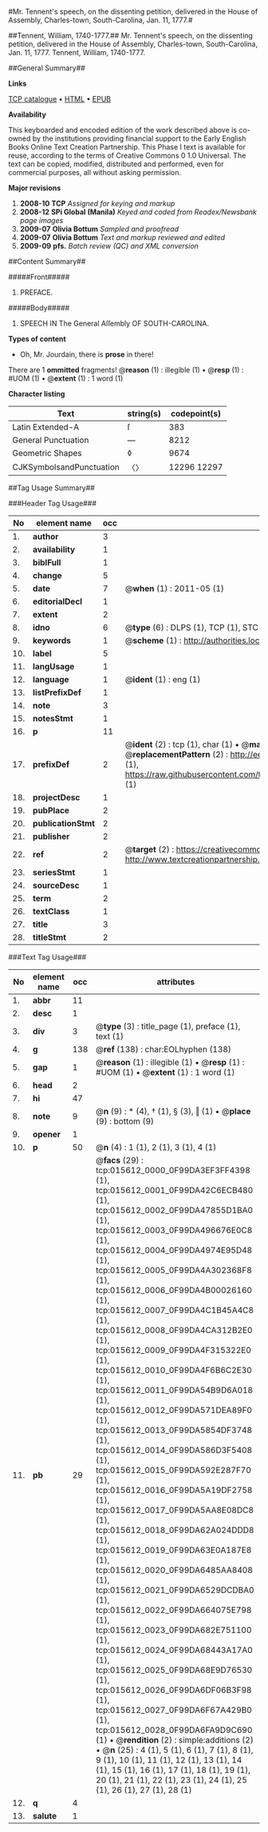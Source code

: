 #Mr. Tennent's speech, on the dissenting petition, delivered in the House of Assembly, Charles-town, South-Carolina, Jan. 11, 1777.#

##Tennent, William, 1740-1777.##
Mr. Tennent's speech, on the dissenting petition, delivered in the House of Assembly, Charles-town, South-Carolina, Jan. 11, 1777.
Tennent, William, 1740-1777.

##General Summary##

**Links**

[TCP catalogue](http://www.ota.ox.ac.uk/tcp/)  • 
[HTML](http://tei.it.ox.ac.uk/tcp/Texts-HTML/free/N12/N12370.html)  • 
[EPUB](http://tei.it.ox.ac.uk/tcp/Texts-EPUB/free/N12/N12370.epub)

**Availability**

This keyboarded and encoded edition of the
	       work described above is co-owned by the institutions
	       providing financial support to the Early English Books
	       Online Text Creation Partnership. This Phase I text is
	       available for reuse, according to the terms of Creative
	       Commons 0 1.0 Universal. The text can be copied,
	       modified, distributed and performed, even for
	       commercial purposes, all without asking permission.

**Major revisions**

1. __2008-10__ __TCP__ *Assigned for keying and markup*
1. __2008-12__ __SPi Global (Manila)__ *Keyed and coded from Readex/Newsbank page images*
1. __2009-07__ __Olivia Bottum__ *Sampled and proofread*
1. __2009-07__ __Olivia Bottum__ *Text and markup reviewed and edited*
1. __2009-09__ __pfs.__ *Batch review (QC) and XML conversion*

##Content Summary##

#####Front#####

1. PREFACE.

#####Body#####

1. SPEECH IN The General Aſſembly OF SOUTH-CAROLINA.

**Types of content**

  * Oh, Mr. Jourdain, there is **prose** in there!

There are 1 **ommitted** fragments! 
 @__reason__ (1) : illegible (1)  •  @__resp__ (1) : #UOM (1)  •  @__extent__ (1) : 1 word (1)

**Character listing**


|Text|string(s)|codepoint(s)|
|---|---|---|
|Latin Extended-A|ſ|383|
|General Punctuation|—|8212|
|Geometric Shapes|◊|9674|
|CJKSymbolsandPunctuation|〈〉|12296 12297|

##Tag Usage Summary##

###Header Tag Usage###

|No|element name|occ|attributes|
|---|---|---|---|
|1.|__author__|3||
|2.|__availability__|1||
|3.|__biblFull__|1||
|4.|__change__|5||
|5.|__date__|7| @__when__ (1) : 2011-05 (1)|
|6.|__editorialDecl__|1||
|7.|__extent__|2||
|8.|__idno__|6| @__type__ (6) : DLPS (1), TCP (1), STC (1), NOTIS (1), IMAGE-SET (1), EVANS-CITATION (1)|
|9.|__keywords__|1| @__scheme__ (1) : http://authorities.loc.gov/ (1)|
|10.|__label__|5||
|11.|__langUsage__|1||
|12.|__language__|1| @__ident__ (1) : eng (1)|
|13.|__listPrefixDef__|1||
|14.|__note__|3||
|15.|__notesStmt__|1||
|16.|__p__|11||
|17.|__prefixDef__|2| @__ident__ (2) : tcp (1), char (1)  •  @__matchPattern__ (2) : ([0-9\-]+):([0-9IVX]+) (1), (.+) (1)  •  @__replacementPattern__ (2) : http://eebo.chadwyck.com/downloadtiff?vid=$1&page=$2 (1), https://raw.githubusercontent.com/textcreationpartnership/Texts/master/tcpchars.xml#$1 (1)|
|18.|__projectDesc__|1||
|19.|__pubPlace__|2||
|20.|__publicationStmt__|2||
|21.|__publisher__|2||
|22.|__ref__|2| @__target__ (2) : https://creativecommons.org/publicdomain/zero/1.0/ (1), http://www.textcreationpartnership.org/docs/. (1)|
|23.|__seriesStmt__|1||
|24.|__sourceDesc__|1||
|25.|__term__|2||
|26.|__textClass__|1||
|27.|__title__|3||
|28.|__titleStmt__|2||


###Text Tag Usage###

|No|element name|occ|attributes|
|---|---|---|---|
|1.|__abbr__|11||
|2.|__desc__|1||
|3.|__div__|3| @__type__ (3) : title_page (1), preface (1), text (1)|
|4.|__g__|138| @__ref__ (138) : char:EOLhyphen (138)|
|5.|__gap__|1| @__reason__ (1) : illegible (1)  •  @__resp__ (1) : #UOM (1)  •  @__extent__ (1) : 1 word (1)|
|6.|__head__|2||
|7.|__hi__|47||
|8.|__note__|9| @__n__ (9) : * (4), † (1), § (3), ‖ (1)  •  @__place__ (9) : bottom (9)|
|9.|__opener__|1||
|10.|__p__|50| @__n__ (4) : 1 (1), 2 (1), 3 (1), 4 (1)|
|11.|__pb__|29| @__facs__ (29) : tcp:015612_0000_0F99DA3EF3FF4398 (1), tcp:015612_0001_0F99DA42C6ECB480 (1), tcp:015612_0002_0F99DA47855D1BA0 (1), tcp:015612_0003_0F99DA496676E0C8 (1), tcp:015612_0004_0F99DA4974E95D48 (1), tcp:015612_0005_0F99DA4A302368F8 (1), tcp:015612_0006_0F99DA4B00026160 (1), tcp:015612_0007_0F99DA4C1B45A4C8 (1), tcp:015612_0008_0F99DA4CA312B2E0 (1), tcp:015612_0009_0F99DA4F315322E0 (1), tcp:015612_0010_0F99DA4F6B6C2E30 (1), tcp:015612_0011_0F99DA54B9D6A018 (1), tcp:015612_0012_0F99DA571DEA89F0 (1), tcp:015612_0013_0F99DA5854DF3748 (1), tcp:015612_0014_0F99DA586D3F5408 (1), tcp:015612_0015_0F99DA592E287F70 (1), tcp:015612_0016_0F99DA5A19DF2758 (1), tcp:015612_0017_0F99DA5AA8E08DC8 (1), tcp:015612_0018_0F99DA62A024DDD8 (1), tcp:015612_0019_0F99DA63E0A187E8 (1), tcp:015612_0020_0F99DA6485AA8408 (1), tcp:015612_0021_0F99DA6529DCDBA0 (1), tcp:015612_0022_0F99DA664075E798 (1), tcp:015612_0023_0F99DA682E751100 (1), tcp:015612_0024_0F99DA68443A17A0 (1), tcp:015612_0025_0F99DA68E9D76530 (1), tcp:015612_0026_0F99DA6DF06B3F98 (1), tcp:015612_0027_0F99DA6F67A429B0 (1), tcp:015612_0028_0F99DA6FA9D9C690 (1)  •  @__rendition__ (2) : simple:additions (2)  •  @__n__ (25) : 4 (1), 5 (1), 6 (1), 7 (1), 8 (1), 9 (1), 10 (1), 11 (1), 12 (1), 13 (1), 14 (1), 15 (1), 16 (1), 17 (1), 18 (1), 19 (1), 20 (1), 21 (1), 22 (1), 23 (1), 24 (1), 25 (1), 26 (1), 27 (1), 28 (1)|
|12.|__q__|4||
|13.|__salute__|1||
